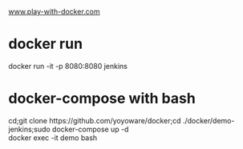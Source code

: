 www.play-with-docker.com<br>
<h1>docker run</h1>docker run -it -p 8080:8080 jenkins<br>
<h1>docker-compose with bash</h1>
cd;git clone https://github.com/yoyoware/docker;cd ./docker/demo-jenkins;sudo docker-compose up -d<br>
docker exec -it demo bash

